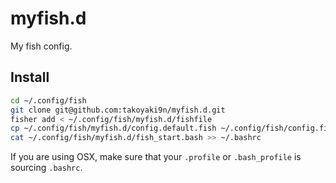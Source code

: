 # myfish.d
My fish config.

## Install
```bash
cd ~/.config/fish
git clone git@github.com:takoyaki9n/myfish.d.git
fisher add < ~/.config/fish/myfish.d/fishfile
cp ~/.config/fish/myfish.d/config.default.fish ~/.config/fish/config.fish
cat ~/.config/fish/myfish.d/fish_start.bash >> ~/.bashrc
```
If you are using OSX, make sure that your `.profile` or `.bash_profile` is sourcing `.bashrc`.